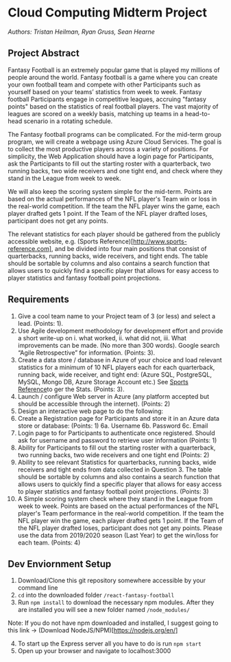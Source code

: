 # Cloud Computing Midterm Project

*Authors: Tristan Heilman, Ryan Gruss, Sean Hearne*

## Project Abstract

Fantasy Football is an extremely popular game that is played my millions of people around the world.   Fantasy football is a game where you can create your own football team and compete with other Participants such as yourself based on your teams’ statistics from week to week.   Fantasy football Participants engage in competitive leagues, accruing "fantasy points" based on the statistics of real football players. The vast majority of leagues are scored on a weekly basis, matching up teams in a head-to-head scenario in a rotating schedule.

The Fantasy football programs can be complicated.  For the mid-term group program, we will create a webpage using Azure Cloud Services. The goal is to collect the most productive players across a variety of positions.  For simplicity, the Web Application should have a login page for Participants, ask the Participants to fill out the starting roster with a quarterback, two running backs, two wide receivers and one tight end, and check where they stand in the League from week to week.  

We will also keep the scoring system simple for the mid-term. Points are based on the actual performances of the NFL player's Team win or loss in the real-world competition. If the team the NFL player wins the game, each player drafted gets 1 point.  If the Team of the NFL player drafted loses, participant does not get any points.

The relevant statistics for each player should be gathered from the publicly accessible website, e.g. (Sports Reference)[http://www.sports-reference.com], and be divided into four main positions that consist of quarterbacks, running backs, wide receivers, and tight ends. The table should be sortable by columns and also contains a search function that allows users to quickly find a specific player that allows for easy access to player statistics and fantasy football point projections.

## Requirements

1. Give a cool team name to your Project team of 3 (or less) and select a lead. (Points: 1).
2. Use Agile development methodology for development effort and provide a short write-up on i. what worked, ii. what did not, iii. What improvements can be made. (No more than 300 words). Google search “Agile Retrospective” for information. (Points: 3).
3. Create a data store / database in Azure of your choice and load relevant statistics for a minimum of 10 NFL players each for each quarterback, running back, wide receiver, and tight end: (Azure SQL, PostgreSQL, MySQL, Mongo DB, Azure Storage Account etc.) See  [Sports Reference](http://www.sports-reference.com)to ger the Stats. (Points: 3).
4. Launch / configure Web server in Azure (any platform accepted but should be accessible through the internet). (Points: 2)
5. Design an interactive web page to do the following:
6. Create a Registration page for Participants and store it in an Azure data store or database: (Points: 1)
    6a. Username
    6b. Password
    6c. Email
7. Login page to for Participants to authenticate once registered.  Should ask for username and password to retrieve user information (Points: 1)
8. Ability for Participants to fill out the starting roster with a quarterback, two running backs, two wide receivers and one tight end (Points: 2)
9. Ability to see relevant Statistics for quarterbacks, running backs, wide receivers and tight ends from data collected in Question 3.  The table should be sortable by columns and also contains a search function that allows users to quickly find a specific player that allows for easy access to player statistics and fantasy football point projections.  (Points: 3)
10. A Simple scoring system check where they stand in the League from week to week. Points are based on the actual performances of the NFL player's Team performance in the real-world competition. If the team the NFL player win the game, each player drafted gets 1 point.  If the Team of the NFL player drafted loses, participant does not get any points. Please use the data from 2019/2020 season  (Last Year) to get the win/loss for each team.  (Points: 4)

## Dev Enviornment Setup

1. Download/Clone this git repository somewhere accessible by your command line
2. `cd` into the downloaded folder `/react-fantasy-football`
3. Run `npm install` to download the necessary npm modules. After they are installed you will see a new folder named `/node_modules/`

Note: If you do not have npm downloaded and installed, I suggest going to this link -> (Download NodeJS/NPM)[https://nodejs.org/en/]

4. To start up the Express server all you have to do is run `npm start`
5. Open up your browser and navigate to localhost:3000



